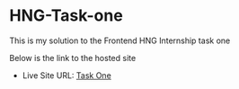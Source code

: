 # HNG-Task-one

This is my solution to the Frontend HNG Internship task one

Below is the link to the hosted site

- Live Site URL: [Task One](https://betty-hngfrontend-taskone.netlify.app/)
